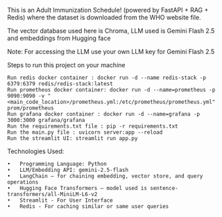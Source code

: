 This is an Adult Immunization Schedule! (powered by FastAPI + RAG + Redis) where the dataset is downloaded from the WHO website  file.

The vector database used here is Chroma, LLM used is Gemini Flash 2.5 and embeddings from Hugging face

Note: For accessing the LLM use your own LLM key for Gemini Flash 2.5

Steps to run this project on your machine
    
    Run redis docker container : docker run -d --name redis-stack -p 6379:6379 redis/redis-stack:latest
    Run prometheus docker container: docker run -d --name=prometheus -p 9090:9090 -v "<main_code_location>/prometheus.yml:/etc/prometheus/prometheus.yml" prom/prometheus
    Run grafana docker container : docker run -d --name=grafana -p 3000:3000 grafana/grafana
    Run the requirements.txt file : pip -r requirements.txt
    Run the main.py file : uvicorn server:app --reload
    Run the streamlit UI: streamlit run app.py

Technologies Used:

    •	Programming Language: Python
    •	LLM/Embedding API: gemini-2.5-flash
    •	LangChain – for chaining embedding, vector store, and query operations
    •	Hugging Face Transformers – model used is sentence-transformers/all-MiniLM-L6-v2
    •	Streamlit - For User Interface
    •	Redis - For caching similar or same user queries

